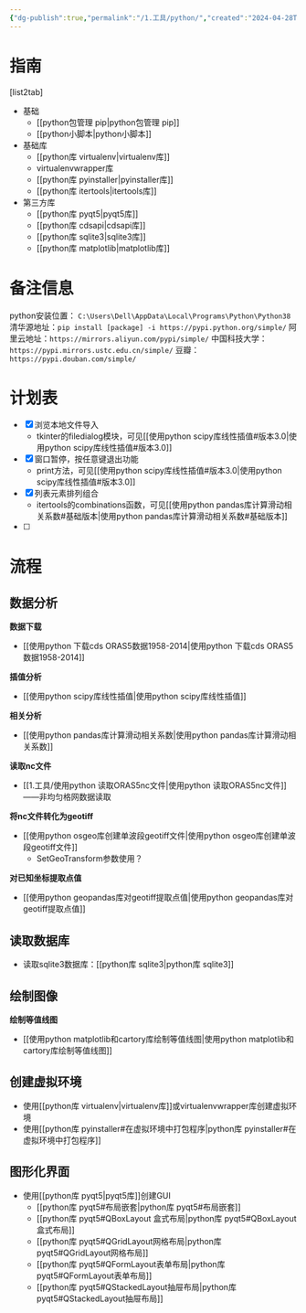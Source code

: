 ```yaml
---
{"dg-publish":true,"permalink":"/1.工具/python/","created":"2024-04-28T20:32:07.632+08:00"}
---
```



# 指南
[list2tab]
- 基础
	- [[python包管理 pip\|python包管理 pip]]
	- [[python小脚本\|python小脚本]]
-  基础库
	- [[python库 virtualenv\|virtualenv库]]
	- virtualenvwrapper库
	- [[python库 pyinstaller\|pyinstaller库]]
	- [[python库 itertools\|itertools库]]
- 第三方库
	- [[python库 pyqt5\|pyqt5库]]
	- [[python库 cdsapi\|cdsapi库]]
	- [[python库 sqlite3\|sqlite3库]]
	- [[python库 matplotlib\|matplotlib库]]

# 备注信息

python安装位置： `C:\Users\Dell\AppData\Local\Programs\Python\Python38`
清华源地址：`pip install [package] -i https://pypi.python.org/simple/`
阿里云地址：`https://mirrors.aliyun.com/pypi/simple/`
中国科技大学：`https://pypi.mirrors.ustc.edu.cn/simple/`
豆瓣：`https://pypi.douban.com/simple/`


# 计划表
- [x] 浏览本地文件导入
	- tkinter的filedialog模块，可见[[使用python scipy库线性插值#版本3.0\|使用python scipy库线性插值#版本3.0]]
- [x] 窗口暂停，按任意键退出功能
	- print方法，可见[[使用python scipy库线性插值#版本3.0\|使用python scipy库线性插值#版本3.0]]
- [x] 列表元素排列组合
	- itertools的combinations函数，可见[[使用python pandas库计算滑动相关系数#基础版本\|使用python pandas库计算滑动相关系数#基础版本]]
- [ ] 


# 流程

## 数据分析

**数据下载**
- [[使用python 下载cds ORAS5数据1958-2014\|使用python 下载cds ORAS5数据1958-2014]]

**插值分析**
- [[使用python scipy库线性插值\|使用python scipy库线性插值]]

**相关分析**
- [[使用python pandas库计算滑动相关系数\|使用python pandas库计算滑动相关系数]]

**读取nc文件**
- [[1.工具/使用python 读取ORAS5nc文件\|使用python 读取ORAS5nc文件]]——非均匀格网数据读取

**将nc文件转化为geotiff**
- [[使用python osgeo库创建单波段geotiff文件\|使用python osgeo库创建单波段geotiff文件]]
	- SetGeoTransform参数使用？

**对已知坐标提取点值**
- [[使用python  geopandas库对geotiff提取点值\|使用python  geopandas库对geotiff提取点值]]


## 读取数据库

- 读取sqlite3数据库：[[python库 sqlite3\|python库 sqlite3]]

## 绘制图像

**绘制等值线图**
- [[使用python matplotlib和cartory库绘制等值线图\|使用python matplotlib和cartory库绘制等值线图]]



## 创建虚拟环境
- 使用[[python库 virtualenv\|virtualenv库]]或virtualenvwrapper库创建虚拟环境
- 使用[[python库 pyinstaller#在虚拟环境中打包程序\|python库 pyinstaller#在虚拟环境中打包程序]]

## 图形化界面
- 使用[[python库 pyqt5\|pyqt5库]]创建GUI
	- [[python库 pyqt5#布局嵌套\|python库 pyqt5#布局嵌套]]
	- [[python库 pyqt5#QBoxLayout 盒式布局\|python库 pyqt5#QBoxLayout 盒式布局]]
	- [[python库 pyqt5#QGridLayout网格布局\|python库 pyqt5#QGridLayout网格布局]]
	- [[python库 pyqt5#QFormLayout表单布局\|python库 pyqt5#QFormLayout表单布局]]
	- [[python库 pyqt5#QStackedLayout抽屉布局\|python库 pyqt5#QStackedLayout抽屉布局]]


